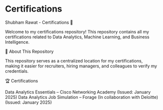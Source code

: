 # Certifications
Shubham Rawat - Certifications 📜

Welcome to my certifications repository! This repository contains all my certifications related to Data Analytics, Machine Learning, and Business Intelligence.

📌 About This Repository

This repository serves as a centralized location for my certifications, making it easier for recruiters, hiring managers, and colleagues to verify my credentials.

🏆 Certifications

Data Analytics Essentials – Cisco Networking Academy (Issued: January 2025)
Data Analytics Job Simulation – Forage (In collaboration with Deloitte) (Issued: January 2025)
